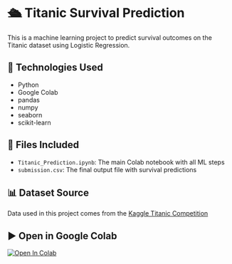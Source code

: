 # 🛳️ Titanic Survival Prediction

This is a machine learning project to predict survival outcomes on the Titanic dataset using Logistic Regression.

## 🔧 Technologies Used

- Python
- Google Colab
- pandas
- numpy
- seaborn
- scikit-learn

## 📁 Files Included

- `Titanic_Prediction.ipynb`: The main Colab notebook with all ML steps
- `submission.csv`: The final output file with survival predictions

## 📊 Dataset Source

Data used in this project comes from the [Kaggle Titanic Competition](https://www.kaggle.com/c/titanic)

## ▶️ Open in Google Colab

[![Open In Colab](https://colab.research.google.com/assets/colab-badge.svg)](https://colab.research.google.com/github/sakshi967/submission.csv/blob/main/https://github.com/Sakhi967/titanic-prediction/blob/main/1BZqDnPPVrgG1Wyz-9yTrBii3Nk-Zf_xn%5B1%5D)
